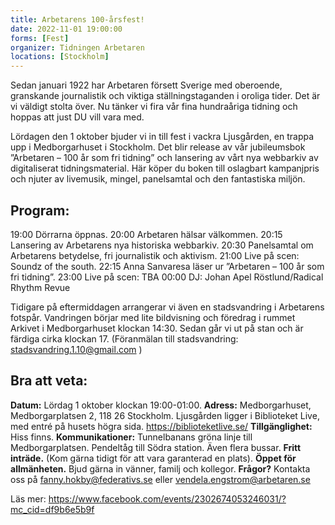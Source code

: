 ```yaml
---
title: Arbetarens 100-årsfest!
date: 2022-11-01 19:00:00
forms: [Fest]
organizer: Tidningen Arbetaren
locations: [Stockholm]
---
```

Sedan januari 1922 har Arbetaren försett Sverige med oberoende, granskande journalistik och viktiga ställningstaganden i oroliga tider. Det är vi väldigt stolta över. Nu tänker vi fira vår fina hundraåriga tidning och hoppas att just DU vill vara med.
 
Lördagen den 1 oktober bjuder vi in till fest i vackra Ljusgården, en trappa upp i Medborgarhuset i Stockholm. Det blir release av vår jubileumsbok ”Arbetaren – 100 år som fri tidning” och lansering av vårt nya webbarkiv av digitaliserat tidningsmaterial. Här köper du boken till oslagbart kampanjpris och njuter av livemusik, mingel, panelsamtal och den fantastiska miljön.
 
## Program:
19:00 Dörrarna öppnas.
20:00 Arbetaren hälsar välkommen.
20:15 Lansering av Arbetarens nya historiska webbarkiv.
20:30 Panelsamtal om Arbetarens betydelse, fri journalistik och aktivism.
21:00 Live på scen: Soundz of the south.
22:15 Anna Sanvaresa läser ur ”Arbetaren – 100 år som fri tidning”.
23:00 Live på scen: TBA
00:00 DJ: Johan Apel Röstlund/Radical Rhythm Revue
 
Tidigare på eftermiddagen arrangerar vi även en stadsvandring i Arbetarens fotspår. Vandringen börjar med lite bildvisning och föredrag i rummet Arkivet i Medborgarhuset klockan 14:30. Sedan går vi ut på stan och är färdiga cirka klockan 17. (Föranmälan till stadsvandring: stadsvandring.1.10@gmail.com )

## Bra att veta:
**Datum:** Lördag 1 oktober klockan 19:00-01:00.
**Adress:** Medborgarhuset, Medborgarplatsen 2, 118 26 Stockholm. Ljusgården ligger i Biblioteket Live, med entré på husets högra sida. https://biblioteketlive.se/
**Tillgänglighet:** Hiss finns.
**Kommunikationer:** Tunnelbanans gröna linje till Medborgarplatsen. Pendeltåg till Södra station. Även flera bussar.
**Fritt inträde.** (Kom gärna tidigt för att vara garanterad en plats).
**Öppet för allmänheten.** Bjud gärna in vänner, familj och kollegor.
**Frågor?** Kontakta oss på fanny.hokby@federativs.se eller vendela.engstrom@arbetaren.se

Läs mer: https://www.facebook.com/events/2302674053246031/?mc_cid=df9b6e5b9f